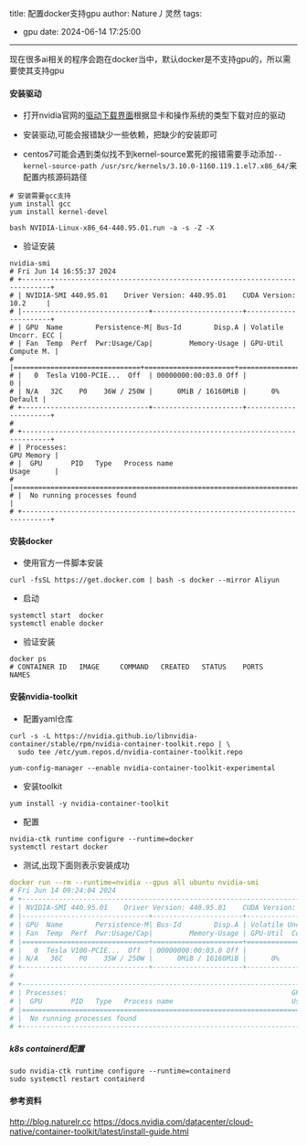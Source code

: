title: 配置docker支持gpu
author: Nature丿灵然
tags:
  - gpu
date: 2024-06-14 17:25:00
---
现在很多ai相关的程序会跑在docker当中，默认docker是不支持gpu的，所以需要使其支持gpu

#### 安装驱动

- 打开nvidia官网的[驱动下载界面](https://www.nvidia.cn/Download/index.aspx?lang=cn)根据显卡和操作系统的类型下载对应的驱动

- 安装驱动,可能会报错缺少一些依赖，把缺少的安装即可

- centos7可能会遇到类似找不到kernel-source累死的报错需要手动添加`--kernel-source-path /usr/src/kernels/3.10.0-1160.119.1.el7.x86_64/`来配置内核源码路径

```shell
# 安装需要gcc支持
yum install gcc
yum install kernel-devel

bash NVIDIA-Linux-x86_64-440.95.01.run -a -s -Z -X 
```

- 验证安装

```shell
nvidia-smi
# Fri Jun 14 16:55:37 2024
# +-----------------------------------------------------------------------------+
# | NVIDIA-SMI 440.95.01    Driver Version: 440.95.01    CUDA Version: 10.2     |
# |-------------------------------+----------------------+----------------------+
# | GPU  Name        Persistence-M| Bus-Id        Disp.A | Volatile Uncorr. ECC |
# | Fan  Temp  Perf  Pwr:Usage/Cap|         Memory-Usage | GPU-Util  Compute M. |
# |===============================+======================+======================|
# |   0  Tesla V100-PCIE...  Off  | 00000000:00:03.0 Off |                    0 |
# | N/A   32C    P0    36W / 250W |      0MiB / 16160MiB |      0%      Default |
# +-------------------------------+----------------------+----------------------+
# 
# +-----------------------------------------------------------------------------+
# | Processes:                                                       GPU Memory |
# |  GPU       PID   Type   Process name                             Usage      |
# |=============================================================================|
# |  No running processes found                                                 |
# +-----------------------------------------------------------------------------+
```

#### 安装docker

- 使用官方一件脚本安装

```shell
curl -fsSL https://get.docker.com | bash -s docker --mirror Aliyun
```

- 启动

```shell
systemctl start  docker
systemctl enable docker
```

- 验证安装

```shell
docker ps
# CONTAINER ID   IMAGE     COMMAND   CREATED   STATUS    PORTS     NAMES
```

#### 安装nvidia-toolkit

- 配置yaml仓库

```shell
curl -s -L https://nvidia.github.io/libnvidia-container/stable/rpm/nvidia-container-toolkit.repo | \
  sudo tee /etc/yum.repos.d/nvidia-container-toolkit.repo

yum-config-manager --enable nvidia-container-toolkit-experimental
```

- 安装toolkit

```shell
yum install -y nvidia-container-toolkit
```

- 配置

```shell
nvidia-ctk runtime configure --runtime=docker
systemctl restart docker
```

- 测试,出现下面则表示安装成功

```yaml
docker run --rm --runtime=nvidia --gpus all ubuntu nvidia-smi
# Fri Jun 14 09:24:04 2024
# +-----------------------------------------------------------------------------+
# | NVIDIA-SMI 440.95.01    Driver Version: 440.95.01    CUDA Version: 10.2     |
# |-------------------------------+----------------------+----------------------+
# | GPU  Name        Persistence-M| Bus-Id        Disp.A | Volatile Uncorr. ECC |
# | Fan  Temp  Perf  Pwr:Usage/Cap|         Memory-Usage | GPU-Util  Compute M. |
# |===============================+======================+======================|
# |   0  Tesla V100-PCIE...  Off  | 00000000:00:03.0 Off |                    0 |
# | N/A   36C    P0    35W / 250W |      0MiB / 16160MiB |      0%      Default |
# +-------------------------------+----------------------+----------------------+
# 
# +-----------------------------------------------------------------------------+
# | Processes:                                                       GPU Memory |
# |  GPU       PID   Type   Process name                             Usage      |
# |=============================================================================|
# |  No running processes found                                                 |
# +-----------------------------------------------------------------------------+
```

##### k8s containerd配置

```shell
sudo nvidia-ctk runtime configure --runtime=containerd
sudo systemctl restart containerd
```

#### 参考资料

<http://blog.naturelr.cc>
<https://docs.nvidia.com/datacenter/cloud-native/container-toolkit/latest/install-guide.html>
